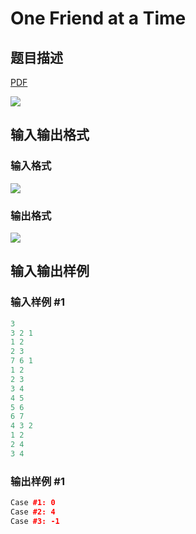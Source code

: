 # One Friend at a Time

## 题目描述

[problemUrl]: https://uva.onlinejudge.org/index.php?option=com_onlinejudge&Itemid=8&category=823&page=show_problem&problem=4578

[PDF](https://uva.onlinejudge.org/external/127/p12726.pdf)

![](https://cdn.luogu.com.cn/upload/vjudge_pic/UVA12726/f57f09d4a0d8ed2fb61b17a963f1aa877758bd9a.png)

## 输入输出格式

### 输入格式

![](https://cdn.luogu.com.cn/upload/vjudge_pic/UVA12726/bea426f09e2ec29d3d40bfe5b93ee60e55c51c66.png)

### 输出格式

![](https://cdn.luogu.com.cn/upload/vjudge_pic/UVA12726/1d69c07857db3e32403631c2401d0b9661c57def.png)

## 输入输出样例

### 输入样例 #1

```cpp
3
3 2 1
1 2
2 3
7 6 1
1 2
2 3
3 4
4 5
5 6
6 7
4 3 2
1 2
2 4
3 4
```


### 输出样例 #1

```cpp
Case #1: 0
Case #2: 4
Case #3: -1
```


